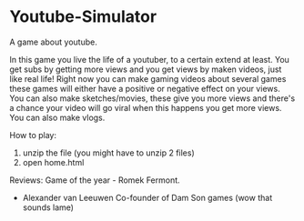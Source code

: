 # Youtube-Simulator

A game about youtube.

In this game you live the life of a youtuber, to a certain extend at least. You get subs by getting more views and you get views by maken videos, just like real life! Right now you can make gaming videos about several games these games will either have a positive or negative effect on your views. You can also make sketches/movies, these give you more views and there's a chance your video will go viral when this happens you get more views. You can also make vlogs.

How to play:
1. unzip the file (you might have to unzip 2 files)
2. open home.html

Reviews: Game of the year - Romek Fermont.

- Alexander van Leeuwen Co-founder of Dam Son games (wow that sounds lame)
